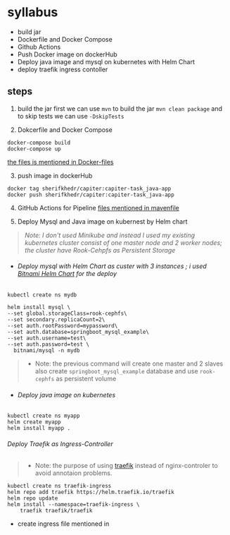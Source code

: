 # syllabus
- build jar
- Dockerfile and Docker Compose
- Github Actions
- Push Docker image on dockerHub
- Deploy java image and mysql on kubernetes with Helm Chart 
- deploy traefik ingress contoller

## steps
1. build the jar 
first we can use `mvn`  to build the jar
`mvn clean package`  and to skip tests we can use `-DskipTests`

2. Dokcerfile and Docker Compose 
```
docker-compose build
docker-compose up
```
[the files is mentioned in Docker-files](Docker-files)

3. push image in dockerHub
```
docker tag sherifkhedr/capiter:capiter-task_java-app
docker push sherifkhedr/capiter:capiter-task_java-app
```
4. GitHub Actions for Pipeline
[files mentioned in mavenfile](.github/workflows)

5. Deploy Mysql and Java image on kubernest by Helm chart
> *Note: 
I don't used Minikube and instead I used my existing kubernetes cluster consist of one master node and 2 worker nodes;
 the cluster have Rook-Cehpfs as Persistent Storage*
 
 - ###### Deploy mysql with Helm Chart as custer with 3 instances ; i used [Bitnami Helm Chart](https://bitnami.com/stack/mysql/helm) for the deploy
 
 `kubectl create ns mydb`
  ```
 helm install mysql \
  --set global.storageClass=rook-cephfs\
  --set secondary.replicaCount=2\
  --set auth.rootPassword=mypassword\
  --set auth.database=springboot_mysql_example\
  --set auth.username=test\
  --set auth.password=test \
    bitnami/mysql -n mydb 
  ```
    
>* Note:
the previous command will create one master and 2 slaves also create `springboot_mysql_example` database and use `rook-cephfs` as persistent volume
    
- ###### Deploy java image on kubernetes
```
kubectl create ns myapp
helm create myapp
helm install myapp .
```

###### Deploy Traefik as Ingress-Controller 
>* Note: the purpose of using [traefik](https://doc.traefik.io/traefik/getting-started/install-traefik/) instead of nginx-controler to avoid annotaion problems.
```
kubectl create ns traefik-ingress
helm repo add traefik https://helm.traefik.io/traefik
helm repo update
helm install --namespace=traefik-ingress \
    traefik traefik/traefik
```
- create ingress file mentioned in 
      
    

